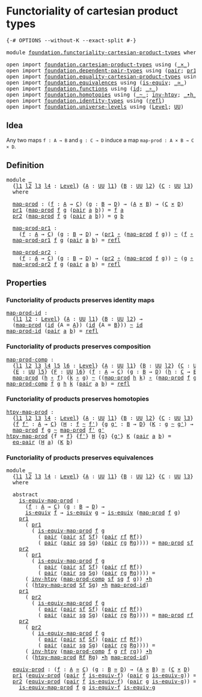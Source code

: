# Functoriality of cartesian product types

<pre class="Agda"><a id="53" class="Symbol">{-#</a> <a id="57" class="Keyword">OPTIONS</a> <a id="65" class="Pragma">--without-K</a> <a id="77" class="Pragma">--exact-split</a> <a id="91" class="Symbol">#-}</a>

<a id="96" class="Keyword">module</a> <a id="103" href="foundation.functoriality-cartesian-product-types.html" class="Module">foundation.functoriality-cartesian-product-types</a> <a id="152" class="Keyword">where</a>

<a id="159" class="Keyword">open</a> <a id="164" class="Keyword">import</a> <a id="171" href="foundation.cartesian-product-types.html" class="Module">foundation.cartesian-product-types</a> <a id="206" class="Keyword">using</a> <a id="212" class="Symbol">(</a><a id="213" href="foundation-core.cartesian-product-types.html#577" class="Function Operator">_×_</a><a id="216" class="Symbol">)</a>
<a id="218" class="Keyword">open</a> <a id="223" class="Keyword">import</a> <a id="230" href="foundation.dependent-pair-types.html" class="Module">foundation.dependent-pair-types</a> <a id="262" class="Keyword">using</a> <a id="268" class="Symbol">(</a><a id="269" href="foundation-core.dependent-pair-types.html#575" class="InductiveConstructor">pair</a><a id="273" class="Symbol">;</a> <a id="275" href="foundation-core.dependent-pair-types.html#592" class="Field">pr1</a><a id="278" class="Symbol">;</a> <a id="280" href="foundation-core.dependent-pair-types.html#604" class="Field">pr2</a><a id="283" class="Symbol">)</a>
<a id="285" class="Keyword">open</a> <a id="290" class="Keyword">import</a> <a id="297" href="foundation.equality-cartesian-product-types.html" class="Module">foundation.equality-cartesian-product-types</a> <a id="341" class="Keyword">using</a> <a id="347" class="Symbol">(</a><a id="348" href="foundation.equality-cartesian-product-types.html#1267" class="Function">eq-pair</a><a id="355" class="Symbol">)</a>
<a id="357" class="Keyword">open</a> <a id="362" class="Keyword">import</a> <a id="369" href="foundation.equivalences.html" class="Module">foundation.equivalences</a> <a id="393" class="Keyword">using</a> <a id="399" class="Symbol">(</a><a id="400" href="foundation-core.equivalences.html#1543" class="Function">is-equiv</a><a id="408" class="Symbol">;</a> <a id="410" href="foundation-core.equivalences.html#1608" class="Function Operator">_≃_</a><a id="413" class="Symbol">)</a>
<a id="415" class="Keyword">open</a> <a id="420" class="Keyword">import</a> <a id="427" href="foundation.functions.html" class="Module">foundation.functions</a> <a id="448" class="Keyword">using</a> <a id="454" class="Symbol">(</a><a id="455" href="foundation-core.functions.html#309" class="Function">id</a><a id="457" class="Symbol">;</a> <a id="459" href="foundation-core.functions.html#407" class="Function Operator">_∘_</a><a id="462" class="Symbol">)</a>
<a id="464" class="Keyword">open</a> <a id="469" class="Keyword">import</a> <a id="476" href="foundation.homotopies.html" class="Module">foundation.homotopies</a> <a id="498" class="Keyword">using</a> <a id="504" class="Symbol">(</a><a id="505" href="foundation-core.homotopies.html#614" class="Function Operator">_~_</a><a id="508" class="Symbol">;</a> <a id="510" href="foundation-core.homotopies.html#985" class="Function">inv-htpy</a><a id="518" class="Symbol">;</a> <a id="520" href="foundation-core.homotopies.html#1154" class="Function Operator">_∙h_</a><a id="524" class="Symbol">)</a>
<a id="526" class="Keyword">open</a> <a id="531" class="Keyword">import</a> <a id="538" href="foundation.identity-types.html" class="Module">foundation.identity-types</a> <a id="564" class="Keyword">using</a> <a id="570" class="Symbol">(</a><a id="571" href="foundation-core.identity-types.html#1807" class="InductiveConstructor">refl</a><a id="575" class="Symbol">)</a>
<a id="577" class="Keyword">open</a> <a id="582" class="Keyword">import</a> <a id="589" href="foundation.universe-levels.html" class="Module">foundation.universe-levels</a> <a id="616" class="Keyword">using</a> <a id="622" class="Symbol">(</a><a id="623" href="Agda.Primitive.html#597" class="Postulate">Level</a><a id="628" class="Symbol">;</a> <a id="630" href="foundation-core.universe-levels.html#222" class="Primitive">UU</a><a id="632" class="Symbol">)</a>
</pre>
## Idea

Any two maps `f : A → B` and `g : C → D` induce a map `map-prod : A × B → C × D`.

## Definition

<pre class="Agda"><a id="754" class="Keyword">module</a> <a id="761" href="foundation.functoriality-cartesian-product-types.html#761" class="Module">_</a>
  <a id="765" class="Symbol">{</a><a id="766" href="foundation.functoriality-cartesian-product-types.html#766" class="Bound">l1</a> <a id="769" href="foundation.functoriality-cartesian-product-types.html#769" class="Bound">l2</a> <a id="772" href="foundation.functoriality-cartesian-product-types.html#772" class="Bound">l3</a> <a id="775" href="foundation.functoriality-cartesian-product-types.html#775" class="Bound">l4</a> <a id="778" class="Symbol">:</a> <a id="780" href="Agda.Primitive.html#597" class="Postulate">Level</a><a id="785" class="Symbol">}</a> <a id="787" class="Symbol">{</a><a id="788" href="foundation.functoriality-cartesian-product-types.html#788" class="Bound">A</a> <a id="790" class="Symbol">:</a> <a id="792" href="foundation-core.universe-levels.html#222" class="Primitive">UU</a> <a id="795" href="foundation.functoriality-cartesian-product-types.html#766" class="Bound">l1</a><a id="797" class="Symbol">}</a> <a id="799" class="Symbol">{</a><a id="800" href="foundation.functoriality-cartesian-product-types.html#800" class="Bound">B</a> <a id="802" class="Symbol">:</a> <a id="804" href="foundation-core.universe-levels.html#222" class="Primitive">UU</a> <a id="807" href="foundation.functoriality-cartesian-product-types.html#769" class="Bound">l2</a><a id="809" class="Symbol">}</a> <a id="811" class="Symbol">{</a><a id="812" href="foundation.functoriality-cartesian-product-types.html#812" class="Bound">C</a> <a id="814" class="Symbol">:</a> <a id="816" href="foundation-core.universe-levels.html#222" class="Primitive">UU</a> <a id="819" href="foundation.functoriality-cartesian-product-types.html#772" class="Bound">l3</a><a id="821" class="Symbol">}</a> <a id="823" class="Symbol">{</a><a id="824" href="foundation.functoriality-cartesian-product-types.html#824" class="Bound">D</a> <a id="826" class="Symbol">:</a> <a id="828" href="foundation-core.universe-levels.html#222" class="Primitive">UU</a> <a id="831" href="foundation.functoriality-cartesian-product-types.html#775" class="Bound">l4</a><a id="833" class="Symbol">}</a>
  <a id="837" class="Keyword">where</a>

  <a id="846" href="foundation.functoriality-cartesian-product-types.html#846" class="Function">map-prod</a> <a id="855" class="Symbol">:</a> <a id="857" class="Symbol">(</a><a id="858" href="foundation.functoriality-cartesian-product-types.html#858" class="Bound">f</a> <a id="860" class="Symbol">:</a> <a id="862" href="foundation.functoriality-cartesian-product-types.html#788" class="Bound">A</a> <a id="864" class="Symbol">→</a> <a id="866" href="foundation.functoriality-cartesian-product-types.html#812" class="Bound">C</a><a id="867" class="Symbol">)</a> <a id="869" class="Symbol">(</a><a id="870" href="foundation.functoriality-cartesian-product-types.html#870" class="Bound">g</a> <a id="872" class="Symbol">:</a> <a id="874" href="foundation.functoriality-cartesian-product-types.html#800" class="Bound">B</a> <a id="876" class="Symbol">→</a> <a id="878" href="foundation.functoriality-cartesian-product-types.html#824" class="Bound">D</a><a id="879" class="Symbol">)</a> <a id="881" class="Symbol">→</a> <a id="883" class="Symbol">(</a><a id="884" href="foundation.functoriality-cartesian-product-types.html#788" class="Bound">A</a> <a id="886" href="foundation-core.cartesian-product-types.html#577" class="Function Operator">×</a> <a id="888" href="foundation.functoriality-cartesian-product-types.html#800" class="Bound">B</a><a id="889" class="Symbol">)</a> <a id="891" class="Symbol">→</a> <a id="893" class="Symbol">(</a><a id="894" href="foundation.functoriality-cartesian-product-types.html#812" class="Bound">C</a> <a id="896" href="foundation-core.cartesian-product-types.html#577" class="Function Operator">×</a> <a id="898" href="foundation.functoriality-cartesian-product-types.html#824" class="Bound">D</a><a id="899" class="Symbol">)</a>
  <a id="903" href="foundation-core.dependent-pair-types.html#592" class="Field">pr1</a> <a id="907" class="Symbol">(</a><a id="908" href="foundation.functoriality-cartesian-product-types.html#846" class="Function">map-prod</a> <a id="917" href="foundation.functoriality-cartesian-product-types.html#917" class="Bound">f</a> <a id="919" href="foundation.functoriality-cartesian-product-types.html#919" class="Bound">g</a> <a id="921" class="Symbol">(</a><a id="922" href="foundation-core.dependent-pair-types.html#575" class="InductiveConstructor">pair</a> <a id="927" href="foundation.functoriality-cartesian-product-types.html#927" class="Bound">a</a> <a id="929" href="foundation.functoriality-cartesian-product-types.html#929" class="Bound">b</a><a id="930" class="Symbol">))</a> <a id="933" class="Symbol">=</a> <a id="935" href="foundation.functoriality-cartesian-product-types.html#917" class="Bound">f</a> <a id="937" href="foundation.functoriality-cartesian-product-types.html#927" class="Bound">a</a>
  <a id="941" href="foundation-core.dependent-pair-types.html#604" class="Field">pr2</a> <a id="945" class="Symbol">(</a><a id="946" href="foundation.functoriality-cartesian-product-types.html#846" class="Function">map-prod</a> <a id="955" href="foundation.functoriality-cartesian-product-types.html#955" class="Bound">f</a> <a id="957" href="foundation.functoriality-cartesian-product-types.html#957" class="Bound">g</a> <a id="959" class="Symbol">(</a><a id="960" href="foundation-core.dependent-pair-types.html#575" class="InductiveConstructor">pair</a> <a id="965" href="foundation.functoriality-cartesian-product-types.html#965" class="Bound">a</a> <a id="967" href="foundation.functoriality-cartesian-product-types.html#967" class="Bound">b</a><a id="968" class="Symbol">))</a> <a id="971" class="Symbol">=</a> <a id="973" href="foundation.functoriality-cartesian-product-types.html#957" class="Bound">g</a> <a id="975" href="foundation.functoriality-cartesian-product-types.html#967" class="Bound">b</a>

  <a id="980" href="foundation.functoriality-cartesian-product-types.html#980" class="Function">map-prod-pr1</a> <a id="993" class="Symbol">:</a>
    <a id="999" class="Symbol">(</a><a id="1000" href="foundation.functoriality-cartesian-product-types.html#1000" class="Bound">f</a> <a id="1002" class="Symbol">:</a> <a id="1004" href="foundation.functoriality-cartesian-product-types.html#788" class="Bound">A</a> <a id="1006" class="Symbol">→</a> <a id="1008" href="foundation.functoriality-cartesian-product-types.html#812" class="Bound">C</a><a id="1009" class="Symbol">)</a> <a id="1011" class="Symbol">(</a><a id="1012" href="foundation.functoriality-cartesian-product-types.html#1012" class="Bound">g</a> <a id="1014" class="Symbol">:</a> <a id="1016" href="foundation.functoriality-cartesian-product-types.html#800" class="Bound">B</a> <a id="1018" class="Symbol">→</a> <a id="1020" href="foundation.functoriality-cartesian-product-types.html#824" class="Bound">D</a><a id="1021" class="Symbol">)</a> <a id="1023" class="Symbol">→</a> <a id="1025" class="Symbol">(</a><a id="1026" href="foundation-core.dependent-pair-types.html#592" class="Field">pr1</a> <a id="1030" href="foundation-core.functions.html#407" class="Function Operator">∘</a> <a id="1032" class="Symbol">(</a><a id="1033" href="foundation.functoriality-cartesian-product-types.html#846" class="Function">map-prod</a> <a id="1042" href="foundation.functoriality-cartesian-product-types.html#1000" class="Bound">f</a> <a id="1044" href="foundation.functoriality-cartesian-product-types.html#1012" class="Bound">g</a><a id="1045" class="Symbol">))</a> <a id="1048" href="foundation-core.homotopies.html#614" class="Function Operator">~</a> <a id="1050" class="Symbol">(</a><a id="1051" href="foundation.functoriality-cartesian-product-types.html#1000" class="Bound">f</a> <a id="1053" href="foundation-core.functions.html#407" class="Function Operator">∘</a> <a id="1055" href="foundation-core.dependent-pair-types.html#592" class="Field">pr1</a><a id="1058" class="Symbol">)</a>
  <a id="1062" href="foundation.functoriality-cartesian-product-types.html#980" class="Function">map-prod-pr1</a> <a id="1075" href="foundation.functoriality-cartesian-product-types.html#1075" class="Bound">f</a> <a id="1077" href="foundation.functoriality-cartesian-product-types.html#1077" class="Bound">g</a> <a id="1079" class="Symbol">(</a><a id="1080" href="foundation-core.dependent-pair-types.html#575" class="InductiveConstructor">pair</a> <a id="1085" href="foundation.functoriality-cartesian-product-types.html#1085" class="Bound">a</a> <a id="1087" href="foundation.functoriality-cartesian-product-types.html#1087" class="Bound">b</a><a id="1088" class="Symbol">)</a> <a id="1090" class="Symbol">=</a> <a id="1092" href="foundation-core.identity-types.html#1807" class="InductiveConstructor">refl</a>

  <a id="1100" href="foundation.functoriality-cartesian-product-types.html#1100" class="Function">map-prod-pr2</a> <a id="1113" class="Symbol">:</a>
    <a id="1119" class="Symbol">(</a><a id="1120" href="foundation.functoriality-cartesian-product-types.html#1120" class="Bound">f</a> <a id="1122" class="Symbol">:</a> <a id="1124" href="foundation.functoriality-cartesian-product-types.html#788" class="Bound">A</a> <a id="1126" class="Symbol">→</a> <a id="1128" href="foundation.functoriality-cartesian-product-types.html#812" class="Bound">C</a><a id="1129" class="Symbol">)</a> <a id="1131" class="Symbol">(</a><a id="1132" href="foundation.functoriality-cartesian-product-types.html#1132" class="Bound">g</a> <a id="1134" class="Symbol">:</a> <a id="1136" href="foundation.functoriality-cartesian-product-types.html#800" class="Bound">B</a> <a id="1138" class="Symbol">→</a> <a id="1140" href="foundation.functoriality-cartesian-product-types.html#824" class="Bound">D</a><a id="1141" class="Symbol">)</a> <a id="1143" class="Symbol">→</a> <a id="1145" class="Symbol">(</a><a id="1146" href="foundation-core.dependent-pair-types.html#604" class="Field">pr2</a> <a id="1150" href="foundation-core.functions.html#407" class="Function Operator">∘</a> <a id="1152" class="Symbol">(</a><a id="1153" href="foundation.functoriality-cartesian-product-types.html#846" class="Function">map-prod</a> <a id="1162" href="foundation.functoriality-cartesian-product-types.html#1120" class="Bound">f</a> <a id="1164" href="foundation.functoriality-cartesian-product-types.html#1132" class="Bound">g</a><a id="1165" class="Symbol">))</a> <a id="1168" href="foundation-core.homotopies.html#614" class="Function Operator">~</a> <a id="1170" class="Symbol">(</a><a id="1171" href="foundation.functoriality-cartesian-product-types.html#1132" class="Bound">g</a> <a id="1173" href="foundation-core.functions.html#407" class="Function Operator">∘</a> <a id="1175" href="foundation-core.dependent-pair-types.html#604" class="Field">pr2</a><a id="1178" class="Symbol">)</a>
  <a id="1182" href="foundation.functoriality-cartesian-product-types.html#1100" class="Function">map-prod-pr2</a> <a id="1195" href="foundation.functoriality-cartesian-product-types.html#1195" class="Bound">f</a> <a id="1197" href="foundation.functoriality-cartesian-product-types.html#1197" class="Bound">g</a> <a id="1199" class="Symbol">(</a><a id="1200" href="foundation-core.dependent-pair-types.html#575" class="InductiveConstructor">pair</a> <a id="1205" href="foundation.functoriality-cartesian-product-types.html#1205" class="Bound">a</a> <a id="1207" href="foundation.functoriality-cartesian-product-types.html#1207" class="Bound">b</a><a id="1208" class="Symbol">)</a> <a id="1210" class="Symbol">=</a> <a id="1212" href="foundation-core.identity-types.html#1807" class="InductiveConstructor">refl</a>
</pre>
## Properties

### Functoriality of products preserves identity maps

<pre class="Agda"><a id="map-prod-id"></a><a id="1300" href="foundation.functoriality-cartesian-product-types.html#1300" class="Function">map-prod-id</a> <a id="1312" class="Symbol">:</a>
  <a id="1316" class="Symbol">{</a><a id="1317" href="foundation.functoriality-cartesian-product-types.html#1317" class="Bound">l1</a> <a id="1320" href="foundation.functoriality-cartesian-product-types.html#1320" class="Bound">l2</a> <a id="1323" class="Symbol">:</a> <a id="1325" href="Agda.Primitive.html#597" class="Postulate">Level</a><a id="1330" class="Symbol">}</a> <a id="1332" class="Symbol">{</a><a id="1333" href="foundation.functoriality-cartesian-product-types.html#1333" class="Bound">A</a> <a id="1335" class="Symbol">:</a> <a id="1337" href="foundation-core.universe-levels.html#222" class="Primitive">UU</a> <a id="1340" href="foundation.functoriality-cartesian-product-types.html#1317" class="Bound">l1</a><a id="1342" class="Symbol">}</a> <a id="1344" class="Symbol">{</a><a id="1345" href="foundation.functoriality-cartesian-product-types.html#1345" class="Bound">B</a> <a id="1347" class="Symbol">:</a> <a id="1349" href="foundation-core.universe-levels.html#222" class="Primitive">UU</a> <a id="1352" href="foundation.functoriality-cartesian-product-types.html#1320" class="Bound">l2</a><a id="1354" class="Symbol">}</a> <a id="1356" class="Symbol">→</a>
  <a id="1360" class="Symbol">(</a><a id="1361" href="foundation.functoriality-cartesian-product-types.html#846" class="Function">map-prod</a> <a id="1370" class="Symbol">(</a><a id="1371" href="foundation-core.functions.html#309" class="Function">id</a> <a id="1374" class="Symbol">{</a><a id="1375" class="Argument">A</a> <a id="1377" class="Symbol">=</a> <a id="1379" href="foundation.functoriality-cartesian-product-types.html#1333" class="Bound">A</a><a id="1380" class="Symbol">})</a> <a id="1383" class="Symbol">(</a><a id="1384" href="foundation-core.functions.html#309" class="Function">id</a> <a id="1387" class="Symbol">{</a><a id="1388" class="Argument">A</a> <a id="1390" class="Symbol">=</a> <a id="1392" href="foundation.functoriality-cartesian-product-types.html#1345" class="Bound">B</a><a id="1393" class="Symbol">}))</a> <a id="1397" href="foundation-core.homotopies.html#614" class="Function Operator">~</a> <a id="1399" href="foundation-core.functions.html#309" class="Function">id</a>
<a id="1402" href="foundation.functoriality-cartesian-product-types.html#1300" class="Function">map-prod-id</a> <a id="1414" class="Symbol">(</a><a id="1415" href="foundation-core.dependent-pair-types.html#575" class="InductiveConstructor">pair</a> <a id="1420" href="foundation.functoriality-cartesian-product-types.html#1420" class="Bound">a</a> <a id="1422" href="foundation.functoriality-cartesian-product-types.html#1422" class="Bound">b</a><a id="1423" class="Symbol">)</a> <a id="1425" class="Symbol">=</a> <a id="1427" href="foundation-core.identity-types.html#1807" class="InductiveConstructor">refl</a>
</pre>
### Functoriality of products preserves composition

<pre class="Agda"><a id="map-prod-comp"></a><a id="1498" href="foundation.functoriality-cartesian-product-types.html#1498" class="Function">map-prod-comp</a> <a id="1512" class="Symbol">:</a>
  <a id="1516" class="Symbol">{</a><a id="1517" href="foundation.functoriality-cartesian-product-types.html#1517" class="Bound">l1</a> <a id="1520" href="foundation.functoriality-cartesian-product-types.html#1520" class="Bound">l2</a> <a id="1523" href="foundation.functoriality-cartesian-product-types.html#1523" class="Bound">l3</a> <a id="1526" href="foundation.functoriality-cartesian-product-types.html#1526" class="Bound">l4</a> <a id="1529" href="foundation.functoriality-cartesian-product-types.html#1529" class="Bound">l5</a> <a id="1532" href="foundation.functoriality-cartesian-product-types.html#1532" class="Bound">l6</a> <a id="1535" class="Symbol">:</a> <a id="1537" href="Agda.Primitive.html#597" class="Postulate">Level</a><a id="1542" class="Symbol">}</a> <a id="1544" class="Symbol">{</a><a id="1545" href="foundation.functoriality-cartesian-product-types.html#1545" class="Bound">A</a> <a id="1547" class="Symbol">:</a> <a id="1549" href="foundation-core.universe-levels.html#222" class="Primitive">UU</a> <a id="1552" href="foundation.functoriality-cartesian-product-types.html#1517" class="Bound">l1</a><a id="1554" class="Symbol">}</a> <a id="1556" class="Symbol">{</a><a id="1557" href="foundation.functoriality-cartesian-product-types.html#1557" class="Bound">B</a> <a id="1559" class="Symbol">:</a> <a id="1561" href="foundation-core.universe-levels.html#222" class="Primitive">UU</a> <a id="1564" href="foundation.functoriality-cartesian-product-types.html#1520" class="Bound">l2</a><a id="1566" class="Symbol">}</a> <a id="1568" class="Symbol">{</a><a id="1569" href="foundation.functoriality-cartesian-product-types.html#1569" class="Bound">C</a> <a id="1571" class="Symbol">:</a> <a id="1573" href="foundation-core.universe-levels.html#222" class="Primitive">UU</a> <a id="1576" href="foundation.functoriality-cartesian-product-types.html#1523" class="Bound">l3</a><a id="1578" class="Symbol">}</a> <a id="1580" class="Symbol">{</a><a id="1581" href="foundation.functoriality-cartesian-product-types.html#1581" class="Bound">D</a> <a id="1583" class="Symbol">:</a> <a id="1585" href="foundation-core.universe-levels.html#222" class="Primitive">UU</a> <a id="1588" href="foundation.functoriality-cartesian-product-types.html#1526" class="Bound">l4</a><a id="1590" class="Symbol">}</a>
  <a id="1594" class="Symbol">{</a><a id="1595" href="foundation.functoriality-cartesian-product-types.html#1595" class="Bound">E</a> <a id="1597" class="Symbol">:</a> <a id="1599" href="foundation-core.universe-levels.html#222" class="Primitive">UU</a> <a id="1602" href="foundation.functoriality-cartesian-product-types.html#1529" class="Bound">l5</a><a id="1604" class="Symbol">}</a> <a id="1606" class="Symbol">{</a><a id="1607" href="foundation.functoriality-cartesian-product-types.html#1607" class="Bound">F</a> <a id="1609" class="Symbol">:</a> <a id="1611" href="foundation-core.universe-levels.html#222" class="Primitive">UU</a> <a id="1614" href="foundation.functoriality-cartesian-product-types.html#1532" class="Bound">l6</a><a id="1616" class="Symbol">}</a> <a id="1618" class="Symbol">(</a><a id="1619" href="foundation.functoriality-cartesian-product-types.html#1619" class="Bound">f</a> <a id="1621" class="Symbol">:</a> <a id="1623" href="foundation.functoriality-cartesian-product-types.html#1545" class="Bound">A</a> <a id="1625" class="Symbol">→</a> <a id="1627" href="foundation.functoriality-cartesian-product-types.html#1569" class="Bound">C</a><a id="1628" class="Symbol">)</a> <a id="1630" class="Symbol">(</a><a id="1631" href="foundation.functoriality-cartesian-product-types.html#1631" class="Bound">g</a> <a id="1633" class="Symbol">:</a> <a id="1635" href="foundation.functoriality-cartesian-product-types.html#1557" class="Bound">B</a> <a id="1637" class="Symbol">→</a> <a id="1639" href="foundation.functoriality-cartesian-product-types.html#1581" class="Bound">D</a><a id="1640" class="Symbol">)</a> <a id="1642" class="Symbol">(</a><a id="1643" href="foundation.functoriality-cartesian-product-types.html#1643" class="Bound">h</a> <a id="1645" class="Symbol">:</a> <a id="1647" href="foundation.functoriality-cartesian-product-types.html#1569" class="Bound">C</a> <a id="1649" class="Symbol">→</a> <a id="1651" href="foundation.functoriality-cartesian-product-types.html#1595" class="Bound">E</a><a id="1652" class="Symbol">)</a> <a id="1654" class="Symbol">(</a><a id="1655" href="foundation.functoriality-cartesian-product-types.html#1655" class="Bound">k</a> <a id="1657" class="Symbol">:</a> <a id="1659" href="foundation.functoriality-cartesian-product-types.html#1581" class="Bound">D</a> <a id="1661" class="Symbol">→</a> <a id="1663" href="foundation.functoriality-cartesian-product-types.html#1607" class="Bound">F</a><a id="1664" class="Symbol">)</a> <a id="1666" class="Symbol">→</a>
  <a id="1670" href="foundation.functoriality-cartesian-product-types.html#846" class="Function">map-prod</a> <a id="1679" class="Symbol">(</a><a id="1680" href="foundation.functoriality-cartesian-product-types.html#1643" class="Bound">h</a> <a id="1682" href="foundation-core.functions.html#407" class="Function Operator">∘</a> <a id="1684" href="foundation.functoriality-cartesian-product-types.html#1619" class="Bound">f</a><a id="1685" class="Symbol">)</a> <a id="1687" class="Symbol">(</a><a id="1688" href="foundation.functoriality-cartesian-product-types.html#1655" class="Bound">k</a> <a id="1690" href="foundation-core.functions.html#407" class="Function Operator">∘</a> <a id="1692" href="foundation.functoriality-cartesian-product-types.html#1631" class="Bound">g</a><a id="1693" class="Symbol">)</a> <a id="1695" href="foundation-core.homotopies.html#614" class="Function Operator">~</a> <a id="1697" class="Symbol">((</a><a id="1699" href="foundation.functoriality-cartesian-product-types.html#846" class="Function">map-prod</a> <a id="1708" href="foundation.functoriality-cartesian-product-types.html#1643" class="Bound">h</a> <a id="1710" href="foundation.functoriality-cartesian-product-types.html#1655" class="Bound">k</a><a id="1711" class="Symbol">)</a> <a id="1713" href="foundation-core.functions.html#407" class="Function Operator">∘</a> <a id="1715" class="Symbol">(</a><a id="1716" href="foundation.functoriality-cartesian-product-types.html#846" class="Function">map-prod</a> <a id="1725" href="foundation.functoriality-cartesian-product-types.html#1619" class="Bound">f</a> <a id="1727" href="foundation.functoriality-cartesian-product-types.html#1631" class="Bound">g</a><a id="1728" class="Symbol">))</a>
<a id="1731" href="foundation.functoriality-cartesian-product-types.html#1498" class="Function">map-prod-comp</a> <a id="1745" href="foundation.functoriality-cartesian-product-types.html#1745" class="Bound">f</a> <a id="1747" href="foundation.functoriality-cartesian-product-types.html#1747" class="Bound">g</a> <a id="1749" href="foundation.functoriality-cartesian-product-types.html#1749" class="Bound">h</a> <a id="1751" href="foundation.functoriality-cartesian-product-types.html#1751" class="Bound">k</a> <a id="1753" class="Symbol">(</a><a id="1754" href="foundation-core.dependent-pair-types.html#575" class="InductiveConstructor">pair</a> <a id="1759" href="foundation.functoriality-cartesian-product-types.html#1759" class="Bound">a</a> <a id="1761" href="foundation.functoriality-cartesian-product-types.html#1761" class="Bound">b</a><a id="1762" class="Symbol">)</a> <a id="1764" class="Symbol">=</a> <a id="1766" href="foundation-core.identity-types.html#1807" class="InductiveConstructor">refl</a>
</pre>
### Functoriality of products preserves homotopies

<pre class="Agda"><a id="htpy-map-prod"></a><a id="1836" href="foundation.functoriality-cartesian-product-types.html#1836" class="Function">htpy-map-prod</a> <a id="1850" class="Symbol">:</a>
  <a id="1854" class="Symbol">{</a><a id="1855" href="foundation.functoriality-cartesian-product-types.html#1855" class="Bound">l1</a> <a id="1858" href="foundation.functoriality-cartesian-product-types.html#1858" class="Bound">l2</a> <a id="1861" href="foundation.functoriality-cartesian-product-types.html#1861" class="Bound">l3</a> <a id="1864" href="foundation.functoriality-cartesian-product-types.html#1864" class="Bound">l4</a> <a id="1867" class="Symbol">:</a> <a id="1869" href="Agda.Primitive.html#597" class="Postulate">Level</a><a id="1874" class="Symbol">}</a> <a id="1876" class="Symbol">{</a><a id="1877" href="foundation.functoriality-cartesian-product-types.html#1877" class="Bound">A</a> <a id="1879" class="Symbol">:</a> <a id="1881" href="foundation-core.universe-levels.html#222" class="Primitive">UU</a> <a id="1884" href="foundation.functoriality-cartesian-product-types.html#1855" class="Bound">l1</a><a id="1886" class="Symbol">}</a> <a id="1888" class="Symbol">{</a><a id="1889" href="foundation.functoriality-cartesian-product-types.html#1889" class="Bound">B</a> <a id="1891" class="Symbol">:</a> <a id="1893" href="foundation-core.universe-levels.html#222" class="Primitive">UU</a> <a id="1896" href="foundation.functoriality-cartesian-product-types.html#1858" class="Bound">l2</a><a id="1898" class="Symbol">}</a> <a id="1900" class="Symbol">{</a><a id="1901" href="foundation.functoriality-cartesian-product-types.html#1901" class="Bound">C</a> <a id="1903" class="Symbol">:</a> <a id="1905" href="foundation-core.universe-levels.html#222" class="Primitive">UU</a> <a id="1908" href="foundation.functoriality-cartesian-product-types.html#1861" class="Bound">l3</a><a id="1910" class="Symbol">}</a> <a id="1912" class="Symbol">{</a><a id="1913" href="foundation.functoriality-cartesian-product-types.html#1913" class="Bound">D</a> <a id="1915" class="Symbol">:</a> <a id="1917" href="foundation-core.universe-levels.html#222" class="Primitive">UU</a> <a id="1920" href="foundation.functoriality-cartesian-product-types.html#1864" class="Bound">l4</a><a id="1922" class="Symbol">}</a>
  <a id="1926" class="Symbol">{</a><a id="1927" href="foundation.functoriality-cartesian-product-types.html#1927" class="Bound">f</a> <a id="1929" href="foundation.functoriality-cartesian-product-types.html#1929" class="Bound">f&#39;</a> <a id="1932" class="Symbol">:</a> <a id="1934" href="foundation.functoriality-cartesian-product-types.html#1877" class="Bound">A</a> <a id="1936" class="Symbol">→</a> <a id="1938" href="foundation.functoriality-cartesian-product-types.html#1901" class="Bound">C</a><a id="1939" class="Symbol">}</a> <a id="1941" class="Symbol">(</a><a id="1942" href="foundation.functoriality-cartesian-product-types.html#1942" class="Bound">H</a> <a id="1944" class="Symbol">:</a> <a id="1946" href="foundation.functoriality-cartesian-product-types.html#1927" class="Bound">f</a> <a id="1948" href="foundation-core.homotopies.html#614" class="Function Operator">~</a> <a id="1950" href="foundation.functoriality-cartesian-product-types.html#1929" class="Bound">f&#39;</a><a id="1952" class="Symbol">)</a> <a id="1954" class="Symbol">{</a><a id="1955" href="foundation.functoriality-cartesian-product-types.html#1955" class="Bound">g</a> <a id="1957" href="foundation.functoriality-cartesian-product-types.html#1957" class="Bound">g&#39;</a> <a id="1960" class="Symbol">:</a> <a id="1962" href="foundation.functoriality-cartesian-product-types.html#1889" class="Bound">B</a> <a id="1964" class="Symbol">→</a> <a id="1966" href="foundation.functoriality-cartesian-product-types.html#1913" class="Bound">D</a><a id="1967" class="Symbol">}</a> <a id="1969" class="Symbol">(</a><a id="1970" href="foundation.functoriality-cartesian-product-types.html#1970" class="Bound">K</a> <a id="1972" class="Symbol">:</a> <a id="1974" href="foundation.functoriality-cartesian-product-types.html#1955" class="Bound">g</a> <a id="1976" href="foundation-core.homotopies.html#614" class="Function Operator">~</a> <a id="1978" href="foundation.functoriality-cartesian-product-types.html#1957" class="Bound">g&#39;</a><a id="1980" class="Symbol">)</a> <a id="1982" class="Symbol">→</a>
  <a id="1986" href="foundation.functoriality-cartesian-product-types.html#846" class="Function">map-prod</a> <a id="1995" href="foundation.functoriality-cartesian-product-types.html#1927" class="Bound">f</a> <a id="1997" href="foundation.functoriality-cartesian-product-types.html#1955" class="Bound">g</a> <a id="1999" href="foundation-core.homotopies.html#614" class="Function Operator">~</a> <a id="2001" href="foundation.functoriality-cartesian-product-types.html#846" class="Function">map-prod</a> <a id="2010" href="foundation.functoriality-cartesian-product-types.html#1929" class="Bound">f&#39;</a> <a id="2013" href="foundation.functoriality-cartesian-product-types.html#1957" class="Bound">g&#39;</a>
<a id="2016" href="foundation.functoriality-cartesian-product-types.html#1836" class="Function">htpy-map-prod</a> <a id="2030" class="Symbol">{</a><a id="2031" class="Argument">f</a> <a id="2033" class="Symbol">=</a> <a id="2035" href="foundation.functoriality-cartesian-product-types.html#2035" class="Bound">f</a><a id="2036" class="Symbol">}</a> <a id="2038" class="Symbol">{</a><a id="2039" href="foundation.functoriality-cartesian-product-types.html#2039" class="Bound">f&#39;</a><a id="2041" class="Symbol">}</a> <a id="2043" href="foundation.functoriality-cartesian-product-types.html#2043" class="Bound">H</a> <a id="2045" class="Symbol">{</a><a id="2046" href="foundation.functoriality-cartesian-product-types.html#2046" class="Bound">g</a><a id="2047" class="Symbol">}</a> <a id="2049" class="Symbol">{</a><a id="2050" href="foundation.functoriality-cartesian-product-types.html#2050" class="Bound">g&#39;</a><a id="2052" class="Symbol">}</a> <a id="2054" href="foundation.functoriality-cartesian-product-types.html#2054" class="Bound">K</a> <a id="2056" class="Symbol">(</a><a id="2057" href="foundation-core.dependent-pair-types.html#575" class="InductiveConstructor">pair</a> <a id="2062" href="foundation.functoriality-cartesian-product-types.html#2062" class="Bound">a</a> <a id="2064" href="foundation.functoriality-cartesian-product-types.html#2064" class="Bound">b</a><a id="2065" class="Symbol">)</a> <a id="2067" class="Symbol">=</a>
  <a id="2071" href="foundation.equality-cartesian-product-types.html#1267" class="Function">eq-pair</a> <a id="2079" class="Symbol">(</a><a id="2080" href="foundation.functoriality-cartesian-product-types.html#2043" class="Bound">H</a> <a id="2082" href="foundation.functoriality-cartesian-product-types.html#2062" class="Bound">a</a><a id="2083" class="Symbol">)</a> <a id="2085" class="Symbol">(</a><a id="2086" href="foundation.functoriality-cartesian-product-types.html#2054" class="Bound">K</a> <a id="2088" href="foundation.functoriality-cartesian-product-types.html#2064" class="Bound">b</a><a id="2089" class="Symbol">)</a>
</pre>
### Functoriality of products preserves equivalences

<pre class="Agda"><a id="2158" class="Keyword">module</a> <a id="2165" href="foundation.functoriality-cartesian-product-types.html#2165" class="Module">_</a>
  <a id="2169" class="Symbol">{</a><a id="2170" href="foundation.functoriality-cartesian-product-types.html#2170" class="Bound">l1</a> <a id="2173" href="foundation.functoriality-cartesian-product-types.html#2173" class="Bound">l2</a> <a id="2176" href="foundation.functoriality-cartesian-product-types.html#2176" class="Bound">l3</a> <a id="2179" href="foundation.functoriality-cartesian-product-types.html#2179" class="Bound">l4</a> <a id="2182" class="Symbol">:</a> <a id="2184" href="Agda.Primitive.html#597" class="Postulate">Level</a><a id="2189" class="Symbol">}</a> <a id="2191" class="Symbol">{</a><a id="2192" href="foundation.functoriality-cartesian-product-types.html#2192" class="Bound">A</a> <a id="2194" class="Symbol">:</a> <a id="2196" href="foundation-core.universe-levels.html#222" class="Primitive">UU</a> <a id="2199" href="foundation.functoriality-cartesian-product-types.html#2170" class="Bound">l1</a><a id="2201" class="Symbol">}</a> <a id="2203" class="Symbol">{</a><a id="2204" href="foundation.functoriality-cartesian-product-types.html#2204" class="Bound">B</a> <a id="2206" class="Symbol">:</a> <a id="2208" href="foundation-core.universe-levels.html#222" class="Primitive">UU</a> <a id="2211" href="foundation.functoriality-cartesian-product-types.html#2173" class="Bound">l2</a><a id="2213" class="Symbol">}</a> <a id="2215" class="Symbol">{</a><a id="2216" href="foundation.functoriality-cartesian-product-types.html#2216" class="Bound">C</a> <a id="2218" class="Symbol">:</a> <a id="2220" href="foundation-core.universe-levels.html#222" class="Primitive">UU</a> <a id="2223" href="foundation.functoriality-cartesian-product-types.html#2176" class="Bound">l3</a><a id="2225" class="Symbol">}</a> <a id="2227" class="Symbol">{</a><a id="2228" href="foundation.functoriality-cartesian-product-types.html#2228" class="Bound">D</a> <a id="2230" class="Symbol">:</a> <a id="2232" href="foundation-core.universe-levels.html#222" class="Primitive">UU</a> <a id="2235" href="foundation.functoriality-cartesian-product-types.html#2179" class="Bound">l4</a><a id="2237" class="Symbol">}</a>
  <a id="2241" class="Keyword">where</a>

  <a id="2250" class="Keyword">abstract</a>
    <a id="2263" href="foundation.functoriality-cartesian-product-types.html#2263" class="Function">is-equiv-map-prod</a> <a id="2281" class="Symbol">:</a>
      <a id="2289" class="Symbol">(</a><a id="2290" href="foundation.functoriality-cartesian-product-types.html#2290" class="Bound">f</a> <a id="2292" class="Symbol">:</a> <a id="2294" href="foundation.functoriality-cartesian-product-types.html#2192" class="Bound">A</a> <a id="2296" class="Symbol">→</a> <a id="2298" href="foundation.functoriality-cartesian-product-types.html#2216" class="Bound">C</a><a id="2299" class="Symbol">)</a> <a id="2301" class="Symbol">(</a><a id="2302" href="foundation.functoriality-cartesian-product-types.html#2302" class="Bound">g</a> <a id="2304" class="Symbol">:</a> <a id="2306" href="foundation.functoriality-cartesian-product-types.html#2204" class="Bound">B</a> <a id="2308" class="Symbol">→</a> <a id="2310" href="foundation.functoriality-cartesian-product-types.html#2228" class="Bound">D</a><a id="2311" class="Symbol">)</a> <a id="2313" class="Symbol">→</a>
      <a id="2321" href="foundation-core.equivalences.html#1543" class="Function">is-equiv</a> <a id="2330" href="foundation.functoriality-cartesian-product-types.html#2290" class="Bound">f</a> <a id="2332" class="Symbol">→</a> <a id="2334" href="foundation-core.equivalences.html#1543" class="Function">is-equiv</a> <a id="2343" href="foundation.functoriality-cartesian-product-types.html#2302" class="Bound">g</a> <a id="2345" class="Symbol">→</a> <a id="2347" href="foundation-core.equivalences.html#1543" class="Function">is-equiv</a> <a id="2356" class="Symbol">(</a><a id="2357" href="foundation.functoriality-cartesian-product-types.html#846" class="Function">map-prod</a> <a id="2366" href="foundation.functoriality-cartesian-product-types.html#2290" class="Bound">f</a> <a id="2368" href="foundation.functoriality-cartesian-product-types.html#2302" class="Bound">g</a><a id="2369" class="Symbol">)</a>
    <a id="2375" href="foundation-core.dependent-pair-types.html#592" class="Field">pr1</a>
      <a id="2385" class="Symbol">(</a> <a id="2387" href="foundation-core.dependent-pair-types.html#592" class="Field">pr1</a>
        <a id="2399" class="Symbol">(</a> <a id="2401" href="foundation.functoriality-cartesian-product-types.html#2263" class="Function">is-equiv-map-prod</a> <a id="2419" href="foundation.functoriality-cartesian-product-types.html#2419" class="Bound">f</a> <a id="2421" href="foundation.functoriality-cartesian-product-types.html#2421" class="Bound">g</a>
          <a id="2433" class="Symbol">(</a> <a id="2435" href="foundation-core.dependent-pair-types.html#575" class="InductiveConstructor">pair</a> <a id="2440" class="Symbol">(</a><a id="2441" href="foundation-core.dependent-pair-types.html#575" class="InductiveConstructor">pair</a> <a id="2446" href="foundation.functoriality-cartesian-product-types.html#2446" class="Bound">sf</a> <a id="2449" href="foundation.functoriality-cartesian-product-types.html#2449" class="Bound">Sf</a><a id="2451" class="Symbol">)</a> <a id="2453" class="Symbol">(</a><a id="2454" href="foundation-core.dependent-pair-types.html#575" class="InductiveConstructor">pair</a> <a id="2459" href="foundation.functoriality-cartesian-product-types.html#2459" class="Bound">rf</a> <a id="2462" href="foundation.functoriality-cartesian-product-types.html#2462" class="Bound">Rf</a><a id="2464" class="Symbol">))</a>
          <a id="2477" class="Symbol">(</a> <a id="2479" href="foundation-core.dependent-pair-types.html#575" class="InductiveConstructor">pair</a> <a id="2484" class="Symbol">(</a><a id="2485" href="foundation-core.dependent-pair-types.html#575" class="InductiveConstructor">pair</a> <a id="2490" href="foundation.functoriality-cartesian-product-types.html#2490" class="Bound">sg</a> <a id="2493" href="foundation.functoriality-cartesian-product-types.html#2493" class="Bound">Sg</a><a id="2495" class="Symbol">)</a> <a id="2497" class="Symbol">(</a><a id="2498" href="foundation-core.dependent-pair-types.html#575" class="InductiveConstructor">pair</a> <a id="2503" href="foundation.functoriality-cartesian-product-types.html#2503" class="Bound">rg</a> <a id="2506" href="foundation.functoriality-cartesian-product-types.html#2506" class="Bound">Rg</a><a id="2508" class="Symbol">))))</a> <a id="2513" class="Symbol">=</a> <a id="2515" href="foundation.functoriality-cartesian-product-types.html#846" class="Function">map-prod</a> <a id="2524" href="foundation.functoriality-cartesian-product-types.html#2446" class="Bound">sf</a> <a id="2527" href="foundation.functoriality-cartesian-product-types.html#2490" class="Bound">sg</a>
    <a id="2534" href="foundation-core.dependent-pair-types.html#604" class="Field">pr2</a>
      <a id="2544" class="Symbol">(</a> <a id="2546" href="foundation-core.dependent-pair-types.html#592" class="Field">pr1</a>
        <a id="2558" class="Symbol">(</a> <a id="2560" href="foundation.functoriality-cartesian-product-types.html#2263" class="Function">is-equiv-map-prod</a> <a id="2578" href="foundation.functoriality-cartesian-product-types.html#2578" class="Bound">f</a> <a id="2580" href="foundation.functoriality-cartesian-product-types.html#2580" class="Bound">g</a>
          <a id="2592" class="Symbol">(</a> <a id="2594" href="foundation-core.dependent-pair-types.html#575" class="InductiveConstructor">pair</a> <a id="2599" class="Symbol">(</a><a id="2600" href="foundation-core.dependent-pair-types.html#575" class="InductiveConstructor">pair</a> <a id="2605" href="foundation.functoriality-cartesian-product-types.html#2605" class="Bound">sf</a> <a id="2608" href="foundation.functoriality-cartesian-product-types.html#2608" class="Bound">Sf</a><a id="2610" class="Symbol">)</a> <a id="2612" class="Symbol">(</a><a id="2613" href="foundation-core.dependent-pair-types.html#575" class="InductiveConstructor">pair</a> <a id="2618" href="foundation.functoriality-cartesian-product-types.html#2618" class="Bound">rf</a> <a id="2621" href="foundation.functoriality-cartesian-product-types.html#2621" class="Bound">Rf</a><a id="2623" class="Symbol">))</a>
          <a id="2636" class="Symbol">(</a> <a id="2638" href="foundation-core.dependent-pair-types.html#575" class="InductiveConstructor">pair</a> <a id="2643" class="Symbol">(</a><a id="2644" href="foundation-core.dependent-pair-types.html#575" class="InductiveConstructor">pair</a> <a id="2649" href="foundation.functoriality-cartesian-product-types.html#2649" class="Bound">sg</a> <a id="2652" href="foundation.functoriality-cartesian-product-types.html#2652" class="Bound">Sg</a><a id="2654" class="Symbol">)</a> <a id="2656" class="Symbol">(</a><a id="2657" href="foundation-core.dependent-pair-types.html#575" class="InductiveConstructor">pair</a> <a id="2662" href="foundation.functoriality-cartesian-product-types.html#2662" class="Bound">rg</a> <a id="2665" href="foundation.functoriality-cartesian-product-types.html#2665" class="Bound">Rg</a><a id="2667" class="Symbol">))))</a> <a id="2672" class="Symbol">=</a>
      <a id="2680" class="Symbol">(</a> <a id="2682" href="foundation-core.homotopies.html#985" class="Function">inv-htpy</a> <a id="2691" class="Symbol">(</a><a id="2692" href="foundation.functoriality-cartesian-product-types.html#1498" class="Function">map-prod-comp</a> <a id="2706" href="foundation.functoriality-cartesian-product-types.html#2605" class="Bound">sf</a> <a id="2709" href="foundation.functoriality-cartesian-product-types.html#2649" class="Bound">sg</a> <a id="2712" href="foundation.functoriality-cartesian-product-types.html#2578" class="Bound">f</a> <a id="2714" href="foundation.functoriality-cartesian-product-types.html#2580" class="Bound">g</a><a id="2715" class="Symbol">))</a> <a id="2718" href="foundation-core.homotopies.html#1154" class="Function Operator">∙h</a>
      <a id="2727" class="Symbol">(</a> <a id="2729" class="Symbol">(</a><a id="2730" href="foundation.functoriality-cartesian-product-types.html#1836" class="Function">htpy-map-prod</a> <a id="2744" href="foundation.functoriality-cartesian-product-types.html#2608" class="Bound">Sf</a> <a id="2747" href="foundation.functoriality-cartesian-product-types.html#2652" class="Bound">Sg</a><a id="2749" class="Symbol">)</a> <a id="2751" href="foundation-core.homotopies.html#1154" class="Function Operator">∙h</a> <a id="2754" href="foundation.functoriality-cartesian-product-types.html#1300" class="Function">map-prod-id</a><a id="2765" class="Symbol">)</a>
    <a id="2771" href="foundation-core.dependent-pair-types.html#592" class="Field">pr1</a>
      <a id="2781" class="Symbol">(</a> <a id="2783" href="foundation-core.dependent-pair-types.html#604" class="Field">pr2</a>
        <a id="2795" class="Symbol">(</a> <a id="2797" href="foundation.functoriality-cartesian-product-types.html#2263" class="Function">is-equiv-map-prod</a> <a id="2815" href="foundation.functoriality-cartesian-product-types.html#2815" class="Bound">f</a> <a id="2817" href="foundation.functoriality-cartesian-product-types.html#2817" class="Bound">g</a>
          <a id="2829" class="Symbol">(</a> <a id="2831" href="foundation-core.dependent-pair-types.html#575" class="InductiveConstructor">pair</a> <a id="2836" class="Symbol">(</a><a id="2837" href="foundation-core.dependent-pair-types.html#575" class="InductiveConstructor">pair</a> <a id="2842" href="foundation.functoriality-cartesian-product-types.html#2842" class="Bound">sf</a> <a id="2845" href="foundation.functoriality-cartesian-product-types.html#2845" class="Bound">Sf</a><a id="2847" class="Symbol">)</a> <a id="2849" class="Symbol">(</a><a id="2850" href="foundation-core.dependent-pair-types.html#575" class="InductiveConstructor">pair</a> <a id="2855" href="foundation.functoriality-cartesian-product-types.html#2855" class="Bound">rf</a> <a id="2858" href="foundation.functoriality-cartesian-product-types.html#2858" class="Bound">Rf</a><a id="2860" class="Symbol">))</a>
          <a id="2873" class="Symbol">(</a> <a id="2875" href="foundation-core.dependent-pair-types.html#575" class="InductiveConstructor">pair</a> <a id="2880" class="Symbol">(</a><a id="2881" href="foundation-core.dependent-pair-types.html#575" class="InductiveConstructor">pair</a> <a id="2886" href="foundation.functoriality-cartesian-product-types.html#2886" class="Bound">sg</a> <a id="2889" href="foundation.functoriality-cartesian-product-types.html#2889" class="Bound">Sg</a><a id="2891" class="Symbol">)</a> <a id="2893" class="Symbol">(</a><a id="2894" href="foundation-core.dependent-pair-types.html#575" class="InductiveConstructor">pair</a> <a id="2899" href="foundation.functoriality-cartesian-product-types.html#2899" class="Bound">rg</a> <a id="2902" href="foundation.functoriality-cartesian-product-types.html#2902" class="Bound">Rg</a><a id="2904" class="Symbol">))))</a> <a id="2909" class="Symbol">=</a> <a id="2911" href="foundation.functoriality-cartesian-product-types.html#846" class="Function">map-prod</a> <a id="2920" href="foundation.functoriality-cartesian-product-types.html#2855" class="Bound">rf</a> <a id="2923" href="foundation.functoriality-cartesian-product-types.html#2899" class="Bound">rg</a>
    <a id="2930" href="foundation-core.dependent-pair-types.html#604" class="Field">pr2</a>
      <a id="2940" class="Symbol">(</a> <a id="2942" href="foundation-core.dependent-pair-types.html#604" class="Field">pr2</a>
        <a id="2954" class="Symbol">(</a> <a id="2956" href="foundation.functoriality-cartesian-product-types.html#2263" class="Function">is-equiv-map-prod</a> <a id="2974" href="foundation.functoriality-cartesian-product-types.html#2974" class="Bound">f</a> <a id="2976" href="foundation.functoriality-cartesian-product-types.html#2976" class="Bound">g</a>
          <a id="2988" class="Symbol">(</a> <a id="2990" href="foundation-core.dependent-pair-types.html#575" class="InductiveConstructor">pair</a> <a id="2995" class="Symbol">(</a><a id="2996" href="foundation-core.dependent-pair-types.html#575" class="InductiveConstructor">pair</a> <a id="3001" href="foundation.functoriality-cartesian-product-types.html#3001" class="Bound">sf</a> <a id="3004" href="foundation.functoriality-cartesian-product-types.html#3004" class="Bound">Sf</a><a id="3006" class="Symbol">)</a> <a id="3008" class="Symbol">(</a><a id="3009" href="foundation-core.dependent-pair-types.html#575" class="InductiveConstructor">pair</a> <a id="3014" href="foundation.functoriality-cartesian-product-types.html#3014" class="Bound">rf</a> <a id="3017" href="foundation.functoriality-cartesian-product-types.html#3017" class="Bound">Rf</a><a id="3019" class="Symbol">))</a>
          <a id="3032" class="Symbol">(</a> <a id="3034" href="foundation-core.dependent-pair-types.html#575" class="InductiveConstructor">pair</a> <a id="3039" class="Symbol">(</a><a id="3040" href="foundation-core.dependent-pair-types.html#575" class="InductiveConstructor">pair</a> <a id="3045" href="foundation.functoriality-cartesian-product-types.html#3045" class="Bound">sg</a> <a id="3048" href="foundation.functoriality-cartesian-product-types.html#3048" class="Bound">Sg</a><a id="3050" class="Symbol">)</a> <a id="3052" class="Symbol">(</a><a id="3053" href="foundation-core.dependent-pair-types.html#575" class="InductiveConstructor">pair</a> <a id="3058" href="foundation.functoriality-cartesian-product-types.html#3058" class="Bound">rg</a> <a id="3061" href="foundation.functoriality-cartesian-product-types.html#3061" class="Bound">Rg</a><a id="3063" class="Symbol">))))</a> <a id="3068" class="Symbol">=</a>
      <a id="3076" class="Symbol">(</a> <a id="3078" href="foundation-core.homotopies.html#985" class="Function">inv-htpy</a> <a id="3087" class="Symbol">(</a><a id="3088" href="foundation.functoriality-cartesian-product-types.html#1498" class="Function">map-prod-comp</a> <a id="3102" href="foundation.functoriality-cartesian-product-types.html#2974" class="Bound">f</a> <a id="3104" href="foundation.functoriality-cartesian-product-types.html#2976" class="Bound">g</a> <a id="3106" href="foundation.functoriality-cartesian-product-types.html#3014" class="Bound">rf</a> <a id="3109" href="foundation.functoriality-cartesian-product-types.html#3058" class="Bound">rg</a><a id="3111" class="Symbol">))</a> <a id="3114" href="foundation-core.homotopies.html#1154" class="Function Operator">∙h</a>
      <a id="3123" class="Symbol">(</a> <a id="3125" class="Symbol">(</a><a id="3126" href="foundation.functoriality-cartesian-product-types.html#1836" class="Function">htpy-map-prod</a> <a id="3140" href="foundation.functoriality-cartesian-product-types.html#3017" class="Bound">Rf</a> <a id="3143" href="foundation.functoriality-cartesian-product-types.html#3061" class="Bound">Rg</a><a id="3145" class="Symbol">)</a> <a id="3147" href="foundation-core.homotopies.html#1154" class="Function Operator">∙h</a> <a id="3150" href="foundation.functoriality-cartesian-product-types.html#1300" class="Function">map-prod-id</a><a id="3161" class="Symbol">)</a>

  <a id="3166" href="foundation.functoriality-cartesian-product-types.html#3166" class="Function">equiv-prod</a> <a id="3177" class="Symbol">:</a> <a id="3179" class="Symbol">(</a><a id="3180" href="foundation.functoriality-cartesian-product-types.html#3180" class="Bound">f</a> <a id="3182" class="Symbol">:</a> <a id="3184" href="foundation.functoriality-cartesian-product-types.html#2192" class="Bound">A</a> <a id="3186" href="foundation-core.equivalences.html#1608" class="Function Operator">≃</a> <a id="3188" href="foundation.functoriality-cartesian-product-types.html#2216" class="Bound">C</a><a id="3189" class="Symbol">)</a> <a id="3191" class="Symbol">(</a><a id="3192" href="foundation.functoriality-cartesian-product-types.html#3192" class="Bound">g</a> <a id="3194" class="Symbol">:</a> <a id="3196" href="foundation.functoriality-cartesian-product-types.html#2204" class="Bound">B</a> <a id="3198" href="foundation-core.equivalences.html#1608" class="Function Operator">≃</a> <a id="3200" href="foundation.functoriality-cartesian-product-types.html#2228" class="Bound">D</a><a id="3201" class="Symbol">)</a> <a id="3203" class="Symbol">→</a> <a id="3205" class="Symbol">(</a><a id="3206" href="foundation.functoriality-cartesian-product-types.html#2192" class="Bound">A</a> <a id="3208" href="foundation-core.cartesian-product-types.html#577" class="Function Operator">×</a> <a id="3210" href="foundation.functoriality-cartesian-product-types.html#2204" class="Bound">B</a><a id="3211" class="Symbol">)</a> <a id="3213" href="foundation-core.equivalences.html#1608" class="Function Operator">≃</a> <a id="3215" class="Symbol">(</a><a id="3216" href="foundation.functoriality-cartesian-product-types.html#2216" class="Bound">C</a> <a id="3218" href="foundation-core.cartesian-product-types.html#577" class="Function Operator">×</a> <a id="3220" href="foundation.functoriality-cartesian-product-types.html#2228" class="Bound">D</a><a id="3221" class="Symbol">)</a>
  <a id="3225" href="foundation-core.dependent-pair-types.html#592" class="Field">pr1</a> <a id="3229" class="Symbol">(</a><a id="3230" href="foundation.functoriality-cartesian-product-types.html#3166" class="Function">equiv-prod</a> <a id="3241" class="Symbol">(</a><a id="3242" href="foundation-core.dependent-pair-types.html#575" class="InductiveConstructor">pair</a> <a id="3247" href="foundation.functoriality-cartesian-product-types.html#3247" class="Bound">f</a> <a id="3249" href="foundation.functoriality-cartesian-product-types.html#3249" class="Bound">is-equiv-f</a><a id="3259" class="Symbol">)</a> <a id="3261" class="Symbol">(</a><a id="3262" href="foundation-core.dependent-pair-types.html#575" class="InductiveConstructor">pair</a> <a id="3267" href="foundation.functoriality-cartesian-product-types.html#3267" class="Bound">g</a> <a id="3269" href="foundation.functoriality-cartesian-product-types.html#3269" class="Bound">is-equiv-g</a><a id="3279" class="Symbol">))</a> <a id="3282" class="Symbol">=</a> <a id="3284" href="foundation.functoriality-cartesian-product-types.html#846" class="Function">map-prod</a> <a id="3293" href="foundation.functoriality-cartesian-product-types.html#3247" class="Bound">f</a> <a id="3295" href="foundation.functoriality-cartesian-product-types.html#3267" class="Bound">g</a>
  <a id="3299" href="foundation-core.dependent-pair-types.html#604" class="Field">pr2</a> <a id="3303" class="Symbol">(</a><a id="3304" href="foundation.functoriality-cartesian-product-types.html#3166" class="Function">equiv-prod</a> <a id="3315" class="Symbol">(</a><a id="3316" href="foundation-core.dependent-pair-types.html#575" class="InductiveConstructor">pair</a> <a id="3321" href="foundation.functoriality-cartesian-product-types.html#3321" class="Bound">f</a> <a id="3323" href="foundation.functoriality-cartesian-product-types.html#3323" class="Bound">is-equiv-f</a><a id="3333" class="Symbol">)</a> <a id="3335" class="Symbol">(</a><a id="3336" href="foundation-core.dependent-pair-types.html#575" class="InductiveConstructor">pair</a> <a id="3341" href="foundation.functoriality-cartesian-product-types.html#3341" class="Bound">g</a> <a id="3343" href="foundation.functoriality-cartesian-product-types.html#3343" class="Bound">is-equiv-g</a><a id="3353" class="Symbol">))</a> <a id="3356" class="Symbol">=</a>
    <a id="3362" href="foundation.functoriality-cartesian-product-types.html#2263" class="Function">is-equiv-map-prod</a> <a id="3380" href="foundation.functoriality-cartesian-product-types.html#3321" class="Bound">f</a> <a id="3382" href="foundation.functoriality-cartesian-product-types.html#3341" class="Bound">g</a> <a id="3384" href="foundation.functoriality-cartesian-product-types.html#3323" class="Bound">is-equiv-f</a> <a id="3395" href="foundation.functoriality-cartesian-product-types.html#3343" class="Bound">is-equiv-g</a>
</pre>